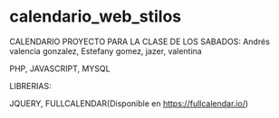 # calendario_web_stilos
CALENDARIO PROYECTO PARA LA CLASE DE LOS SABADOS: Andrés valencia gonzalez, Estefany gomez, jazer, valentina

PHP, JAVASCRIPT, MYSQL

LIBRERIAS:

JQUERY, FULLCALENDAR(Disponible en https://fullcalendar.io/)
